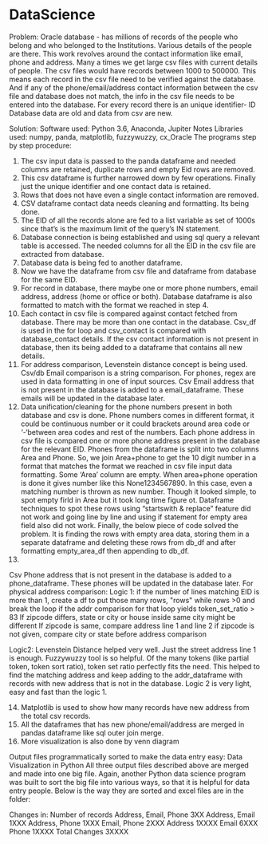 # DataScience
Problem:
Oracle database - has millions of records of the people who belong and who belonged to the Institutions. 
Various details of the people are there. This work revolves around the contact information like email, phone and address.
Many a times we get large csv files with current details of people. The csv files would have records between 1000 to 500000.
This means each record in the csv file need to be verified against the database. And if any of the phone/email/address contact information between the csv file and database does not match, the info in the csv file needs to be entered into the database. 
For every record there is an unique identifier- ID
Database data are old and data from csv are new.

Solution:
Software used: Python 3.6, Anaconda, Jupiter Notes
Libraries used: numpy, panda, matplotlib, fuzzywuzzy, cx_Oracle
The programs step by step procedure:
1.	The csv input data is passed to the panda dataframe and needed columns are retained, duplicate rows and empty Eid rows are removed.
2.	This csv dataframe is further narrowed down by few operations. Finally just the unique identifier and one contact data is retained. 
3.	Rows that does not have even a single contact information are removed.
4.	CSV dataframe contact data needs cleaning and formatting. Its being done.
5.	The EID of all the records alone are fed to a list variable as set of 1000s since that’s is the maximum limit of the query’s IN statement.
6.	Database connection is being established and using sql query a relevant table is accessed. The needed columns for all the EID in the csv file are extracted from database.
7.	Database data is being fed to another dataframe.
8.	Now we have the dataframe from csv file and dataframe from database for the same EID.
9.	For record in database, there maybe one or more phone numbers, email address, address (home or office or both). Database dataframe is also formatted to match with the format we reached in step 4.
10.	Each contact in csv file is compared against contact fetched from database. There may be more than one contact in the database. Csv_df is used in the for loop and csv_contact is compared with database_contact details. If the csv contact information is not present in database, then its being added to a dataframe that contains all new details. 
11.	For address comparison, Levenstein distance concept is being used. Csv/db Email comparison is a string comparison. For phones, regex are used in data formatting in one of input sources.
Csv Email address that is not present in the database is added to a email_dataframe. These emails will be updated in the database later.
12.	Data unification/cleaning for the phone numbers present in both database and csv is done. Phone numbers comes in different format, it could be continuous number or it could brackets around area code or ‘-‘between area codes and rest of the numbers. Each phone address in csv file is compared one or more phone address present in the database for the relevant EID.  Phones from the dataframe is split into two columns Area and Phone. So, we join Area+phone to get the 10 digit number in a format that matches the format we reached in csv file input data formatting. 
Some  ‘Area’ column are empty. When area+phone operation is done it gives number like this None1234567890. In this case, even a matching number is thrown as new number. Though it looked simple, to spot empty firld in Area but it took long time figure ot. 
Dataframe techniques to spot these rows using “startswith & replace” feature did not work and going line by line and using if statement for empty area field also did not work. Finally, the below piece of code solved the problem. It is finding the rows with empty area data, storing them in a separate dataframe and deleting these rows from db_df and after formatting empty_area_df then appending to db_df.
13.	
Csv Phone address that is not present in the database is added to a phone_dataframe. These phones will be updated in the database later.
For physical address comparison:
Logic 1:
if the number of lines matching EID is more than 1, create a df to put those many rows, "rows" while rows >0 and 
 break the loop if the addr comparison for that loop yields token_set_ratio > 83
If zipcode differs, state or city or house inside same city might be different
If zipcode is same, compare address line 1 and line 2
if zipcode is not given, compare city or state before address comparison

Logic2:	
Levenstein Distance helped very well. Just the street address line 1 is enough.
Fuzzywuzzy tool is so helpful. Of the many tokens (like partial token, token sort ratio), token set ratio perfectly fits the need. This helped to find the matching address and keep adding to the addr_dataframe with records with new address that is not in the database. Logic 2 is very light, easy and fast than the logic 1.

14.	Matplotlib is used to show how many records have new address from the total csv records.
15.	All the dataframes that has new phone/email/address are merged in pandas dataframe like sql outer join merge.
16.	More visualization is also done by venn diagram


Output files programmatically sorted to make the data entry easy:
Data Visualization in Python
All three output files described above are merged and made into one big file. Again, another Python data science program was built to sort the big file into various ways, so that it is helpful for data entry people. Below is the way they are sorted and excel files are in the folder: 

Changes in:	Number of records
Address, Email, Phone	3XX
Address, Email	1XXX
Address, Phone	1XXX
Email, Phone	2XXX
Address	1XXXX
Email	6XXX
Phone	1XXXX
Total Changes	3XXXX



